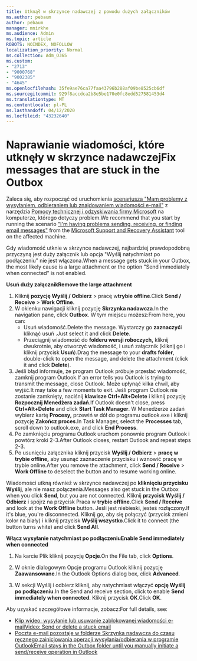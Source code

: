 ```yaml
---
title: Utknął w skrzynce nadawczej z powodu dużych załączników
ms.author: pebaum
author: pebaum
manager: mnirkhe
ms.audience: Admin
ms.topic: article
ROBOTS: NOINDEX, NOFOLLOW
localization_priority: Normal
ms.collection: Adm_O365
ms.custom:
- "2713"
- "9000768"
- "9002385"
- "4645"
ms.openlocfilehash: 35fe9ae76ca77faa43796b288af09be8525cb6df
ms.sourcegitcommit: 929f8accdca2b8e5be170e0fc8edd527581453d4
ms.translationtype: MT
ms.contentlocale: pl-PL
ms.lasthandoff: 04/12/2020
ms.locfileid: "43232640"
---
```

# <a name="fix-messages-that-are-stuck-in-the-outbox"></a><span data-ttu-id="c32c8-102">Naprawianie wiadomości, które utknęły w skrzynce nadawczej</span><span class="sxs-lookup"><span data-stu-id="c32c8-102">Fix messages that are stuck in the Outbox</span></span>

<span data-ttu-id="c32c8-103">Zaleca się, aby rozpocząć od uruchomienia [scenariusza "Mam problemy z wysyłaniem, odbieraniem lub znajdowaniem wiadomości e-mail"](https://aka.ms/SaRA-OutlookSendReceive) z narzędzia [Pomocy technicznej i odzyskiwania firmy Microsoft](https://diagnostics.office.com/#/) na komputerze, którego dotyczy problem.</span><span class="sxs-lookup"><span data-stu-id="c32c8-103">We recommend that you start by running the scenario ["I'm having problems sending, receiving, or finding email messages"](https://aka.ms/SaRA-OutlookSendReceive) from the [Microsoft Support and Recovery Assistant](https://diagnostics.office.com/#/) tool on the affected machine.</span></span>

<span data-ttu-id="c32c8-104">Gdy wiadomość utknie w skrzynce nadawczej, najbardziej prawdopodobną przyczyną jest duży załącznik lub opcja "Wyślij natychmiast po podłączeniu" nie jest włączona.</span><span class="sxs-lookup"><span data-stu-id="c32c8-104">When a message gets stuck in your Outbox, the most likely cause is a large attachment or the option "Send immediately when connected" is not enabled.</span></span>

<span data-ttu-id="c32c8-105">**Usuń duży załącznik**</span><span class="sxs-lookup"><span data-stu-id="c32c8-105">**Remove the large attachment**</span></span>

1. <span data-ttu-id="c32c8-106">Kliknij **pozycję Wyślij / Odbierz** > pracę w**trybie offline**.</span><span class="sxs-lookup"><span data-stu-id="c32c8-106">Click **Send / Receive** > **Work Offline**.</span></span> 
2. <span data-ttu-id="c32c8-107">W okienku nawigacji kliknij pozycję **Skrzynka nadawcza**.</span><span class="sxs-lookup"><span data-stu-id="c32c8-107">In the navigation pane, click **Outbox**.</span></span> <span data-ttu-id="c32c8-108">W tym miejscu możesz:</span><span class="sxs-lookup"><span data-stu-id="c32c8-108">From here, you can:</span></span> 
    - <span data-ttu-id="c32c8-109">Usuń wiadomość.</span><span class="sxs-lookup"><span data-stu-id="c32c8-109">Delete the message.</span></span> <span data-ttu-id="c32c8-110">Wystarczy go **zaznaczyć**i kliknąć usuń .</span><span class="sxs-lookup"><span data-stu-id="c32c8-110">Just select it and click **Delete**.</span></span>
    - <span data-ttu-id="c32c8-111">Przeciągnij wiadomość do **folderu wersji roboczych,** kliknij dwukrotnie, aby otworzyć wiadomość, i usuń załącznik (kliknij go i kliknij przycisk **Usuń**).</span><span class="sxs-lookup"><span data-stu-id="c32c8-111">Drag the message to your **drafts folder**, double-click to open the message, and delete the attachment (click it and click **Delete**).</span></span>
3. <span data-ttu-id="c32c8-112">Jeśli błąd informuje, że program Outlook próbuje przesłać wiadomość, zamknij program Outlook.</span><span class="sxs-lookup"><span data-stu-id="c32c8-112">If an error tells you Outlook is trying to transmit the message, close Outlook.</span></span> <span data-ttu-id="c32c8-113">Może upłynąć kilka chwil, aby wyjść.</span><span class="sxs-lookup"><span data-stu-id="c32c8-113">It may take a few moments to exit.</span></span> <span data-ttu-id="c32c8-114">Jeśli program Outlook nie zostanie zamknięty, naciśnij **klawisze Ctrl+Alt+Delete** i kliknij pozycję **Rozpocznij Menedżera zadań**.</span><span class="sxs-lookup"><span data-stu-id="c32c8-114">If Outlook doesn't close, press **Ctrl+Alt+Delete** and click **Start Task Manager**.</span></span> <span data-ttu-id="c32c8-115">W Menedżerze zadań wybierz kartę **Procesy,** przewiń w dół do programu outlook.exe i kliknij pozycję **Zakończ proces**.</span><span class="sxs-lookup"><span data-stu-id="c32c8-115">In Task Manager, select the **Processes** tab, scroll down to outlook.exe, and click **End Process**.</span></span>
4. <span data-ttu-id="c32c8-116">Po zamknięciu programu Outlook uruchom ponownie program Outlook i powtórz kroki 2-3.</span><span class="sxs-lookup"><span data-stu-id="c32c8-116">After Outlook closes, restart Outlook and repeat steps 2-3.</span></span> 
5. <span data-ttu-id="c32c8-117">Po usunięciu załącznika kliknij przycisk **Wyślij / Odbierz** > **pracę w trybie offline,** aby usunąć zaznaczenie przycisku i wznowić pracę w trybie online.</span><span class="sxs-lookup"><span data-stu-id="c32c8-117">After you remove the attachment, click **Send / Receive** > **Work Offline** to deselect the button and to resume working online.</span></span> 

<span data-ttu-id="c32c8-118">Wiadomości utkną również w skrzynce nadawczej po **kliknięciu przycisku Wyślij**, ale nie masz połączenia.</span><span class="sxs-lookup"><span data-stu-id="c32c8-118">Messages also get stuck in the Outbox when you click **Send**, but you are not connected.</span></span> <span data-ttu-id="c32c8-119">Kliknij **przycisk Wyślij / Odbierz** i spójrz na przycisk Praca w **trybie offline.**</span><span class="sxs-lookup"><span data-stu-id="c32c8-119">Click **Send / Receive** and look at the **Work Offline** button.</span></span> <span data-ttu-id="c32c8-120">Jeśli jest niebieski, jesteś rozłączony.</span><span class="sxs-lookup"><span data-stu-id="c32c8-120">If it's blue, you're disconnected.</span></span> <span data-ttu-id="c32c8-121">Kliknij go, aby się połączyć (przycisk zmieni kolor na biały) i kliknij przycisk **Wyślij wszystko**.</span><span class="sxs-lookup"><span data-stu-id="c32c8-121">Click it to connect (the button turns white) and click **Send All**.</span></span>
 
<span data-ttu-id="c32c8-122">**Włącz wysyłanie natychmiast po podłączeniu**</span><span class="sxs-lookup"><span data-stu-id="c32c8-122">**Enable Send immediately when connected**</span></span>
 
1. <span data-ttu-id="c32c8-123">Na karcie Plik kliknij pozycję **Opcje**.</span><span class="sxs-lookup"><span data-stu-id="c32c8-123">On the File tab, click **Options**.</span></span>

2. <span data-ttu-id="c32c8-124">W oknie dialogowym Opcje programu Outlook kliknij pozycję **Zaawansowane**.</span><span class="sxs-lookup"><span data-stu-id="c32c8-124">In the Outlook Options dialog box, click **Advanced**.</span></span>

3. <span data-ttu-id="c32c8-125">W sekcji Wyślij i odbierz kliknij, aby natychmiast włączyć **opcję Wyślij po podłączeniu**.</span><span class="sxs-lookup"><span data-stu-id="c32c8-125">In the Send and receive section, click to enable **Send immediately when connected**.</span></span> <span data-ttu-id="c32c8-126">Kliknij przycisk **OK**.</span><span class="sxs-lookup"><span data-stu-id="c32c8-126">Click **OK**.</span></span>
 
<span data-ttu-id="c32c8-127">Aby uzyskać szczegółowe informacje, zobacz:</span><span class="sxs-lookup"><span data-stu-id="c32c8-127">For full details, see:</span></span>
- [<span data-ttu-id="c32c8-128">Klip wideo: wysyłanie lub usuwanie zablokowanej wiadomości e-mail</span><span class="sxs-lookup"><span data-stu-id="c32c8-128">Video: Send or delete a stuck email</span></span>](https://support.office.com/article/Video-Send-or-delete-an-email-stuck-in-your-outbox-26d5d34a-4e5f-444a-a9e8-44db04a94dec) 
- [<span data-ttu-id="c32c8-129">Poczta e-mail pozostaje w folderze Skrzynka nadawcza do czasu ręcznego zainicjowania operacji wysyłania/odbierania w programie Outlook</span><span class="sxs-lookup"><span data-stu-id="c32c8-129">Email stays in the Outbox folder until you manually initiate a send/receive operation in Outlook</span></span>](https://support.microsoft.com/help/2797572/email-stays-in-the-outbox-folder-until-you-manually-initiate-a-send-re)
